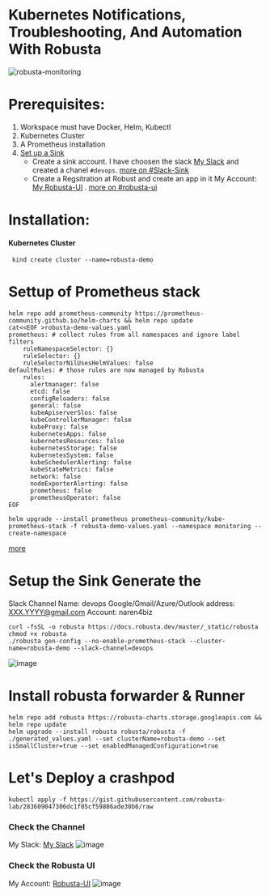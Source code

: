 # Kubernetes Notifications, Troubleshooting, And Automation With Robusta
![robusta-monitoring](https://github.com/user-attachments/assets/1c7bd4dc-fa2f-47a7-a80f-8f766030e25b)

# Prerequisites:
  1. Workspace must have Docker, Helm, Kubectl  
  2. Kubernetes Cluster 
  3. A Prometheus installation
  4. [Set up a Sink](https://docs.robusta.dev/master/configuration/sinks/index.html)
     - Create a sink account. I have choosen the slack [My Slack](https://narenorg.slack.com) and created a chanel `#devops`. [more on #Slack-Sink](https://docs.robusta.dev/master/configuration/sinks/slack.html)      
     - Create a Regsitration at Robust and create an app in it My Account: [My Robusta-UI](https://platform.robusta.dev/naren4biz/settings#account) .  [more on #robusta-ui](https://docs.robusta.dev/master/configuration/sinks/RobustaUI.html)
     
# Installation:
#### Kubernetes Cluster
```
 kind create cluster --name=robusta-demo
```
# Settup of Prometheus stack
```
helm repo add prometheus-community https://prometheus-community.github.io/helm-charts && helm repo update
cat<<EOF >robusta-demo-values.yaml
prometheus: # collect rules from all namespaces and ignore label filters
    ruleNamespaceSelector: {}
    ruleSelector: {}
    ruleSelectorNilUsesHelmValues: false
defaultRules: # those rules are now managed by Robusta
    rules:
      alertmanager: false
      etcd: false
      configReloaders: false
      general: false
      kubeApiserverSlos: false
      kubeControllerManager: false
      kubeProxy: false
      kubernetesApps: false
      kubernetesResources: false
      kubernetesStorage: false
      kubernetesSystem: false
      kubeSchedulerAlerting: false
      kubeStateMetrics: false
      network: false
      nodeExporterAlerting: false
      prometheus: false
      prometheusOperator: false
EOF

helm upgrade --install prometheus prometheus-community/kube-prometheus-stack -f robusta-demo-values.yaml --namespace monitoring --create-namespace     

```
[more](https://naren4b.github.io/nks/docs/prometheus_pushgateway.html#installing-prometheus--prometheus-operator)

# Setup the Sink Generate the 
Slack Channel Name: devops 
Google/Gmail/Azure/Outlook address: XXX.YYYY@gmail.com
Account: naren4biz

``` 
curl -fsSL -o robusta https://docs.robusta.dev/master/_static/robusta
chmod +x robusta
./robusta gen-config --no-enable-prometheus-stack --cluster-name=robusta-demo --slack-channel=devops
```
![image](https://github.com/user-attachments/assets/1181a823-69ca-4332-b6f7-2812e93f28b1)



# Install robusta forwarder & Runner  
```
helm repo add robusta https://robusta-charts.storage.googleapis.com && helm repo update
helm upgrade --install robusta robusta/robusta -f ./generated_values.yaml --set clusterName=robusta-demo --set isSmallCluster=true --set enabledManagedConfiguration=true 
```
# Let's Deploy a crashpod 
```
kubectl apply -f https://gist.githubusercontent.com/robusta-lab/283609047306dc1f05cf59806ade30b6/raw
```
### Check the Channel 
My Slack: [My Slack](https://narenorg.slack.com/archives/CP2PBCJ9J/p1723299440028189)
![image](https://github.com/user-attachments/assets/06ceb6eb-a22e-4346-a61f-96e921e03d70)
### Check the Robusta UI
My Account: [Robusta-UI](https://platform.robusta.dev/naren4biz/apps?isGrouped=false&statusSort=%22asc%22&page=1)
![image](https://github.com/user-attachments/assets/ab559e7d-c7bc-44ee-a9a2-0ba8bfd75e15)

  
